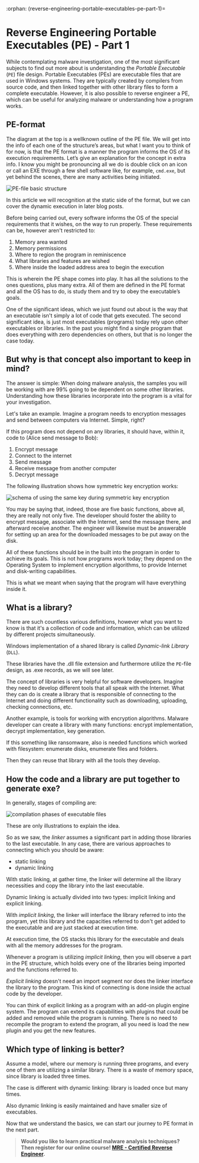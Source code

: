 :orphan:
(reverse-engineering-portable-executables-pe-part-1)=

# Reverse Engineering Portable Executables (PE) - Part 1

While contemplating malware investigation, one of the most significant subjects to find out more about is understanding the _Portable Executable_ (`PE`) file design. Portable Executables (PEs) are executable files that are used in Windows systems. They are typically created by compilers from source code, and then linked together with other library files to form a complete executable. However, it is also possible to reverse engineer a PE, which can be useful for analyzing malware or understanding how a program works.

## PE-format

The diagram at the top is a wellknown outline of the PE file. We will get into the info of each one of the structure’s areas, but what I want you to think of for now, is that the PE format is a manner the program informs the OS of its execution requirements. Let’s give an explanation for the concept in extra info. I know you might be pronouncing all we do is double click on an icon or call an EXE through a few shell software like, for example, `cmd.exe`, but yet behind the scenes, there are many activities being initiated.

![PE-file basic structure](images/pefile.png)

In this article we will recognition at the static side of the format, but we can cover the dynamic execution in later blog posts.

Before being carried out, every software informs the OS of the special requirements that it wishes, on the way to run properly. These requirements can be, however aren't restricted to:

1. Memory area wanted
2. Memory permissions
3. Where to region the program in reminiscence
4. What libraries and features are wished
5. Where inside the loaded address area to begin the execution

This is wherein the PE shape comes into play. It has all the solutions to the ones questions, plus many extra. All of them are defined in the PE format and all the OS has to do, is study them and try to obey the executable’s goals.

One of the significant ideas, which we just found out about is the way that an executable isn't simply a lot of code that gets executed. The second significant idea, is just most executables (programs) today rely upon other executables or libraries. In the past you might find a single program that does everything with zero dependencies on others, but that is no longer the case today.

## But why is that concept also important to keep in mind?

The answer is simple: When doing malware analysis, the samples you will be working with are 99% going to be dependent on some other libraries. Understanding how these libraries incorporate into the program is a vital for your investigation.

Let's take an example. Imagine a program needs to encryption messages and send between computers via Internet. Simple, right?

If this program does not depend on any libraries, it should have, within it, code to (Alice send message to Bob):

1. Encrypt message
2. Connect to the internet
3. Send message
4. Receive message from another computer
5. Decrypt message

The following illustration shows how symmetric key encryption works:

![schema of using the same key during symmetric key encryption](images/symmetric-key-encryption.png)

You may be saying that, indeed, those are five basic functions, above all, they are really not only five. The developer should foster the ability to encrypt message, associate with the Internet, send the message there, and afterward receive another. The engineer will likewise must be answerable for setting up an area for the downloaded messages to be put away on the disk.

All of these functions should be in the built into the program in order to achieve its goals. This is not how programs work today; they depend on the Operating System to implement encryption algorithms, to provide Internet and disk-writing capabilities.

This is what we meant when saying that the program will have everything inside it.

## What is a library?

There are such countless various definitions, however what you want to know is that it's a collection of code and information, which can be utilized by different projects simultaneously.

Windows implementation of a shared library is called _Dynamic-link Library_ (`DLL`).

These libraries have the .dll file extension and furthermore utilize the `PE`-file design, as .exe records, as we will see later.

The concept of libraries is very helpful for software developers. Imagine they need to develop different tools that all speak with the Internet. What they can do is create a library that is responsible of connecting to the Internet and doing different functionality such as downloading, uploading, checking connections, etc.

Another example, is tools for working with encryption algorithms. Malware developer can create a library with many functions: encrypt implementation, decrypt implementation, key generation.

If this something like ransomware, also is needed functions which worked with filesystem: enumerate disks, enumerate files and folders.

Then they can reuse that library with all the tools they develop.

## How the code and a library are put together to generate exe?

In generally, stages of compiling are:

![compilation phases of executable files](images/compiling-stages-programs.png)

These are only illustrations to explain the idea.

So as we saw, the _linker_ assumes a significant part in adding those libraries to the last executable. In any case, there are various approaches to connecting which you should be aware:

- static linking
- dynamic linking

With static linking, at gather time, the linker will determine all the library necessities and copy the library into the last executable.

Dynamic linking is actually divided into two types: implicit linking and explicit linking.

With _implicit linking_, the linker will interface the library referred to into the program, yet this library and the capacities referred to don't get added to the executable and are just stacked at execution time.

At execution time, the OS stacks this library for the
executable and deals with all the memory addresses for the
program.

Whenever a program is utilizing _implicit linking_, then you will observe a part in the PE structure, which holds every one of the libraries being imported and the functions referred to.

_Explicit linking_ doesn't need an import segment nor does the linker interface the library to the program. This kind of connecting is done inside the actual code by the developer.

You can think of explicit linking as a program with an add-on plugin engine system. The program can extend its capabilities with plugins that could be added and removed while the program is running. There is no need to recompile the program to extend the program, all you need is load the new plugin and you get the new features.

## Which type of linking is better?

Assume a model, where our memory is running three programs, and every one of them are utilizing a similar library. There is a waste of memory space, since library is loaded three times.

The case is different with dynamic linking: library is loaded once but many times.

Also dynamic linking is easily maintained and have smaller size of executables.

Now that we understand the basics, we can start our journey to PE format in the next part.

> **Would you like to learn practical malware analysis techniques? Then register for our online course! [MRE - Certified Reverse Engineer](https://www.mosse-institute.com/certifications/mre-certified-reverse-engineer.html).**

